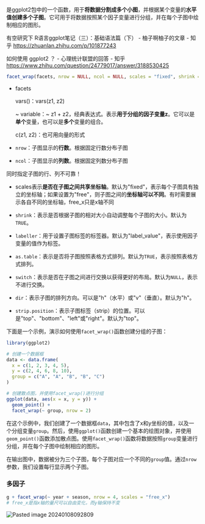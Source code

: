 是ggplot2包中的一个函数，用于**将数据分割成多个小图**，并根据某个变量的**水平值创建多个子图**。它可用于将数据按照某个因子变量进行分组，并在每个子图中绘制相应的图形。

有空研究下
R语言ggplot笔记（三）：基础语法篇（下） - 柚子啊柚子的文章 - 知乎
https://zhuanlan.zhihu.com/p/101877243

如何使用 ggplot2 ？ - 心理统计联盟的回答 - 知乎
https://www.zhihu.com/question/24779017/answer/3188530425

```R
facet_wrap(facets, nrow = NULL, ncol = NULL, scales = "fixed", shrink = TRUE, labeller = "label_value", as.table = TRUE, switch = NULL, dir = "h", strip.position = "top")
```

- facets

	vars()：vars(z1, z2)
	   
	~ variable：~ z1 + z2，经典表达式。表示**用于分组的因子变量z**。它可以是**单个**变量，也可以是**多个**变量的组合。

	c(z1, z2)：也可用向量的形式

- `nrow`：子图显示的**行数**。根据固定行数分布子图

- `ncol`：子图显示的**列数**。根据固定列数分布子图

同时指定子图的行、列不可靠！

- scales表示**是否在子图之间共享坐标轴**。默认为"fixed"，表示每个子图具有独立的坐标轴；如果设置为"free"，则子图之间的**坐标轴可以不同**。有时需要展示各自不同的坐标轴，free_x只是x轴不同

- `shrink`：表示是否根据子图的相对大小自动调整每个子图的大小。默认为`TRUE`。

- `labeller`：用于设置子图标签的标签器。默认为"label_value"，表示使用因子变量的值作为标签。

- `as.table`：表示是否将子图按照表格方式排列。默认为`TRUE`，表示按照表格方式排列。
- `switch`：表示是否在子图之间进行交换以获得更好的布局。默认为`NULL`，表示不进行交换。
- `dir`：表示子图的排列方向。可以是"h"（水平）或"v"（垂直）。默认为"h"。
- `strip.position`：表示子图标签（strip）的位置。可以是"top"、"bottom"、"left"或"right"。默认为"top"。

下面是一个示例，演示如何使用`facet_wrap()`函数创建分组的子图：
```R
library(ggplot2)

# 创建一个数据框
data <- data.frame(
  x = c(1, 2, 3, 4, 5),
  y = c(2, 4, 6, 8, 10),
  group = c("A", "A", "B", "B", "C")
)

# 创建散点图，并使用facet_wrap()进行分组
ggplot(data, aes(x = x, y = y)) +
  geom_point() +
  facet_wrap(~ group, nrow = 2)
```
在这个示例中，我们创建了一个数据框`data`，其中包含了x和y坐标的值，以及一个分组变量`group`。然后，使用`ggplot()`函数创建一个基本的绘图对象，并使用`geom_point()`函数添加散点图。使用`facet_wrap()`函数将数据按照`group`变量进行分组，并在每个子图中绘制相应的图形。

在输出图中，数据被分为三个子图，每个子图对应一个不同的`group`值。通过`nrow`参数，我们设置每行显示两个子图。


### 多因子
```r
g + facet_wrap(~ year + season, nrow = 4, scales = "free_x")
# free_x是指x轴的量尺可以自由变化，而y轴保持不变
```

![Pasted image 20240108092809](Pasted%20image%2020240108092809.png)